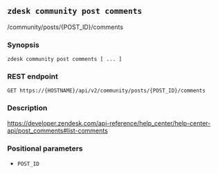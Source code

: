 ## `zdesk community post comments`

/community/posts/{POST_ID}/comments

### Synopsis

    zdesk community post comments [ ... ]

### REST endpoint

    GET https://{HOSTNAME}/api/v2/community/posts/{POST_ID}/comments

### Description

https://developer.zendesk.com/api-reference/help_center/help-center-api/post_comments#list-comments

### Positional parameters

* `POST_ID`

